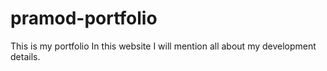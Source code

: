 # pramod-portfolio
This is my portfolio In this website I will mention all about my development details.
